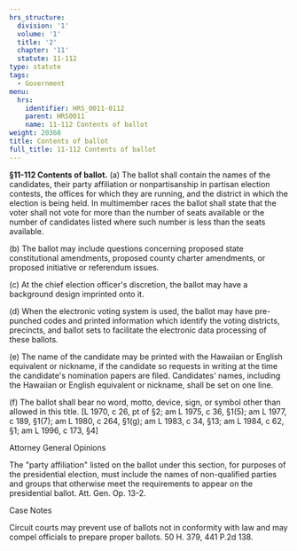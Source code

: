 ```yaml
---
hrs_structure:
  division: '1'
  volume: '1'
  title: '2'
  chapter: '11'
  statute: 11-112
type: statute
tags:
  - Government
menu:
  hrs:
    identifier: HRS_0011-0112
    parent: HRS0011
    name: 11-112 Contents of ballot
weight: 20360
title: Contents of ballot
full_title: 11-112 Contents of ballot
---
```

**§11-112 Contents of ballot.** (a) The ballot shall contain the names of the candidates, their party affiliation or nonpartisanship in partisan election contests, the offices for which they are running, and the district in which the election is being held. In multimember races the ballot shall state that the voter shall not vote for more than the number of seats available or the number of candidates listed where such number is less than the seats available.

(b) The ballot may include questions concerning proposed state constitutional amendments, proposed county charter amendments, or proposed initiative or referendum issues.

(c) At the chief election officer's discretion, the ballot may have a background design imprinted onto it.

(d) When the electronic voting system is used, the ballot may have pre-punched codes and printed information which identify the voting districts, precincts, and ballot sets to facilitate the electronic data processing of these ballots.

(e) The name of the candidate may be printed with the Hawaiian or English equivalent or nickname, if the candidate so requests in writing at the time the candidate's nomination papers are filed. Candidates' names, including the Hawaiian or English equivalent or nickname, shall be set on one line.

(f) The ballot shall bear no word, motto, device, sign, or symbol other than allowed in this title. [L 1970, c 26, pt of §2; am L 1975, c 36, §1(5); am L 1977, c 189, §1(7); am L 1980, c 264, §1(g); am L 1983, c 34, §13; am L 1984, c 62, §1; am L 1996, c 173, §4]

Attorney General Opinions

The "party affiliation" listed on the ballot under this section, for purposes of the presidential election, must include the names of non-qualified parties and groups that otherwise meet the requirements to appear on the presidential ballot. Att. Gen. Op. 13-2.

Case Notes

Circuit courts may prevent use of ballots not in conformity with law and may compel officials to prepare proper ballots. 50 H. 379, 441 P.2d 138.